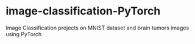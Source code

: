 # image-classification-PyTorch
Image Classification projects on MNIST dataset and brain tumors images using PyTorch
